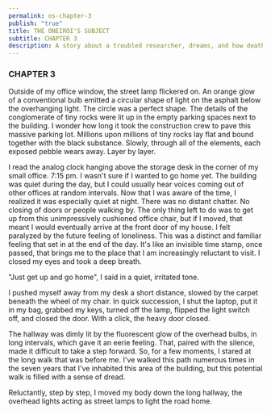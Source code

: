 ```yaml
---
permalink: os-chapter-3
publish: "true"
title: THE ONEIROI'S SUBJECT
subtitle: CHAPTER 3
description: A story about a troubled researcher, dreams, and how death brings change
---
```

### CHAPTER 3

Outside of my office window, the street lamp flickered on. An orange glow of a conventional bulb emitted a circular shape of light on the asphalt below the overhanging light. The circle was a perfect shape. The details of the conglomerate of tiny rocks were lit up in the empty parking spaces next to the building. I wonder how long it took the construction crew to pave this massive parking lot. Millions upon millions of tiny rocks lay flat and bound together with the black substance. Slowly, through all of the elements, each exposed pebble wears away. Layer by layer. 

I read the analog clock hanging above the storage desk in the corner of my small office. 7:15 pm. I wasn't sure if I wanted to go home yet. The building was quiet during the day, but I could usually hear voices coming out of other offices at random intervals. Now that I was aware of the time, I realized it was especially quiet at night. There was no distant chatter. No closing of doors or people walking by. The only thing left to do was to get up from this unimpressively cushioned office chair, but if I moved, that meant I would eventually arrive at the front door of my house. I felt paralyzed by the future feeling of loneliness.  This was a distinct and familiar feeling that set in at the end of the day. It's like an invisible time stamp, once passed, that brings me to the place that I am increasingly reluctant to visit. I closed my eyes and took a deep breath.

"Just get up and go home", I said in a quiet, irritated tone.

I pushed myself away from my desk a short distance, slowed by the carpet beneath the wheel of my chair. In quick succession, I shut the laptop, put it in my bag, grabbed my keys, turned off the lamp, flipped the light switch off, and closed the door. With a click, the heavy door closed.

The hallway was dimly lit by the fluorescent glow of the overhead bulbs, in long intervals, which gave it an eerie feeling. That, paired with the silence, made it difficult to take a step forward. So, for a few moments, I stared at the long walk that was before me. I've walked this path numerous times in the seven years that I've inhabited this area of the building, but this potential walk is filled with a sense of dread. 

Reluctantly, step by step, I moved my body down the long hallway, the overhead lights acting as street lamps to light the road home. 


